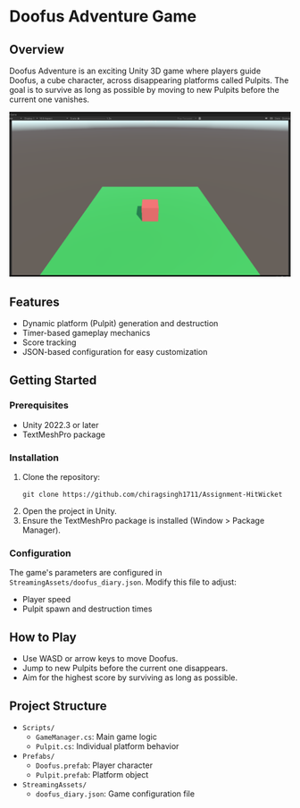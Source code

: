 # Doofus Adventure Game

## Overview

Doofus Adventure is an exciting Unity 3D game where players guide Doofus, a cube character, across disappearing platforms called Pulpits. The goal is to survive as long as possible by moving to new Pulpits before the current one vanishes.

![GamePlayImage](1.png)

## Features

- Dynamic platform (Pulpit) generation and destruction
- Timer-based gameplay mechanics
- Score tracking
- JSON-based configuration for easy customization

## Getting Started

### Prerequisites

- Unity 2022.3 or later
- TextMeshPro package

### Installation

1. Clone the repository:
   ```
   git clone https://github.com/chiragsingh1711/Assignment-HitWicket
   ```
2. Open the project in Unity.
3. Ensure the TextMeshPro package is installed (Window > Package Manager).

### Configuration

The game's parameters are configured in `StreamingAssets/doofus_diary.json`. Modify this file to adjust:

- Player speed
- Pulpit spawn and destruction times

## How to Play

- Use WASD or arrow keys to move Doofus.
- Jump to new Pulpits before the current one disappears.
- Aim for the highest score by surviving as long as possible.

## Project Structure

- `Scripts/`
  - `GameManager.cs`: Main game logic
  - `Pulpit.cs`: Individual platform behavior
- `Prefabs/`
  - `Doofus.prefab`: Player character
  - `Pulpit.prefab`: Platform object
- `StreamingAssets/`
  - `doofus_diary.json`: Game configuration file
